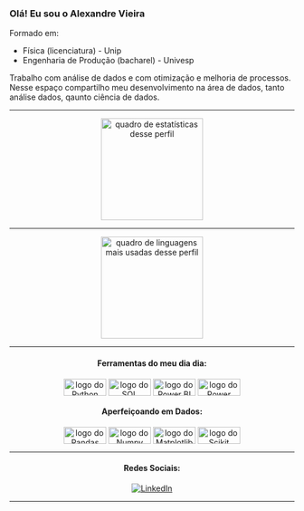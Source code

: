### Olá! Eu sou o Alexandre Vieira
Formado em:
- Física (licenciatura) - Unip
- Engenharia de Produção (bacharel) - Univesp

Trabalho com análise de dados e com otimização e melhoria de processos. Nesse espaço compartilho meu desenvolvimento na área de dados, tanto análise dados, qaunto ciência de dados.

---
  


<div align="center" style="display: inline_block">
<div align="center">
  <img alt="quadro de estatísticas desse perfil"  height="180em" src="https://github-readme-stats.vercel.app/api?username=allexandreh&show_icons=true&theme=dracula&include_all_commits=true&count_private=true">

  ---
  
  <img alt="quadro de linguagens mais usadas desse perfil"  height="180em" src="https://github-readme-stats.vercel.app/api/top-langs/?username=allexandreh&layout=compact&langs_count=7&theme=dracula">
</div>
  
 </div>
 
---

<div align="center" style="display: inline_block">

#### Ferramentas do meu dia dia: 

<img align="center" alt="logo do Python" height="30" width="75" src="https://img.shields.io/badge/python-3670A0?style=for-the-badge&logo=python&logoColor=ffdd54"> <img align="center" alt="logo do SQL Server" height="30" width="75" src="https://img.shields.io/badge/Microsoft_SQL_Server-CC2927?style=for-the-badge&logo=microsoft-sql-server&logoColor=white"> 
<img align="center" alt="logo do Power BI" height="30" width="75" src="https://img.icons8.com/?size=100&id=qYfwpsRXEcpc&format=png&color=000000"> 
<img align="center" alt="logo do Power Automate" height="30" width="75" src="https://img.icons8.com/?size=100&id=kTTt25v6Drpd&format=png&color=000000"> 

#### Aperfeiçoando em Dados: 
<img align="center" alt="logo do Pandas" height="30" width="75" src="https://img.shields.io/badge/pandas-%23150458.svg?style=for-the-badge&logo=pandas&logoColor=white"> <img align="center" alt="logo do Numpy" height="30" width="75" src="https://img.shields.io/badge/numpy-%23013243.svg?style=for-the-badge&logo=numpy&logoColor=white"> <img align="center" alt="logo do Matplotlib" height="30" width="75" src="https://img.shields.io/badge/Matplotlib-%23ffffff.svg?style=for-the-badge&logo=Matplotlib&logoColor=black"> <img align="center" alt="logo do Scikit Learn" height="30" width="75" src="https://img.shields.io/badge/scikit--learn-%23F7931E.svg?style=for-the-badge&logo=scikit-learn&logoColor=white">



---


#### Redes Sociais:  
[![LinkedIn](https://img.shields.io/badge/LinkedIn-0077B5?style=for-the-badge&logo=linkedin&logoColor=white)](https://www.linkedin.com/in/alexandre-vieira-2a1a64157/)

  
---
